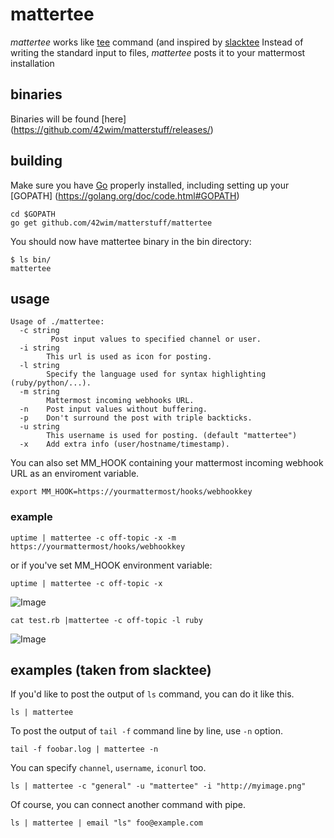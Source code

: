 # mattertee #

*mattertee* works like [tee](http://en.wikipedia.org/wiki/Tee_(command)) command (and inspired by [slacktee](https://github.com/course-hero/slacktee)
Instead of writing the standard input to files, *mattertee* posts it to your mattermost installation


## binaries
Binaries will be found [here] (https://github.com/42wim/matterstuff/releases/)

## building
Make sure you have [Go](https://golang.org/doc/install) properly installed, including setting up your [GOPATH] (https://golang.org/doc/code.html#GOPATH)

```
cd $GOPATH
go get github.com/42wim/matterstuff/mattertee
```

You should now have mattertee binary in the bin directory:

```
$ ls bin/
mattertee
```

## usage

```
Usage of ./mattertee:
  -c string
         Post input values to specified channel or user.
  -i string
        This url is used as icon for posting.
  -l string
        Specify the language used for syntax highlighting (ruby/python/...). 
  -m string
        Mattermost incoming webhooks URL.
  -n    Post input values without buffering.
  -p    Don't surround the post with triple backticks.
  -u string
        This username is used for posting. (default "mattertee")
  -x    Add extra info (user/hostname/timestamp).
```

You can also set MM_HOOK containing your mattermost incoming webhook URL as an enviroment variable.

```
export MM_HOOK=https://yourmattermost/hooks/webhookkey
```

### example
```
uptime | mattertee -c off-topic -x -m https://yourmattermost/hooks/webhookkey
```

or if you've set MM_HOOK environment variable:

```
uptime | mattertee -c off-topic -x
```

![Image](http://snag.gy/qJomi.jpg)

```
cat test.rb |mattertee -c off-topic -l ruby
```

![Image](http://snag.gy/58ryr.jpg)

## examples (taken from slacktee)
If you'd like to post the output of `ls` command, you can do it like this.

```
ls | mattertee
```

To post the output of `tail -f` command line by line, use `-n` option.

```
tail -f foobar.log | mattertee -n
```

You can specify `channel`, `username`, `iconurl` too.

```
ls | mattertee -c "general" -u "mattertee" -i "http://myimage.png" 
```

Of course, you can connect another command with pipe.

```
ls | mattertee | email "ls" foo@example.com
```
